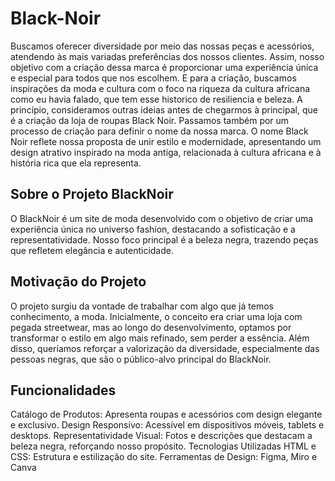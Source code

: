 # Black-Noir
Buscamos oferecer diversidade por meio das nossas peças e acessórios, atendendo às mais variadas preferências dos nossos clientes. Assim, nosso objetivo com a criação dessa marca é proporcionar uma experiência única e especial para todos que nos escolhem. E para a criação, buscamos inspirações da moda e cultura com o foco na riqueza da cultura africana como eu havia falado, que tem esse historico de resiliencia e beleza. A princípio, consideramos outras ideias antes de chegarmos à principal, que é a criação da loja de roupas Black Noir. Passamos também por um processo de criação para definir o nome da nossa marca. O nome Black Noir reflete nossa proposta de unir estilo e modernidade, apresentando um design atrativo inspirado na moda antiga, relacionada à cultura africana e à história rica que ela representa.

## Sobre o Projeto BlackNoir
O BlackNoir é um site de moda desenvolvido com o objetivo de criar uma experiência única no universo fashion, destacando a sofisticação e a representatividade. Nosso foco principal é a beleza negra, trazendo peças que refletem elegância e autenticidade.

## Motivação do Projeto
O projeto surgiu da vontade de trabalhar com algo que já temos conhecimento, a moda. Inicialmente, o conceito era criar uma loja com pegada streetwear, mas ao longo do desenvolvimento, optamos por transformar o estilo em algo mais refinado, sem perder a essência. Além disso, queríamos reforçar a valorização da diversidade, especialmente das pessoas negras, que são o público-alvo principal do BlackNoir.

## Funcionalidades
Catálogo de Produtos: Apresenta roupas e acessórios com design elegante e exclusivo.
Design Responsivo: Acessível em dispositivos móveis, tablets e desktops.
Representatividade Visual: Fotos e descrições que destacam a beleza negra, reforçando nosso propósito.
Tecnologias Utilizadas HTML e CSS: Estrutura e estilização do site.
Ferramentas de Design: Figma, Miro e Canva 
